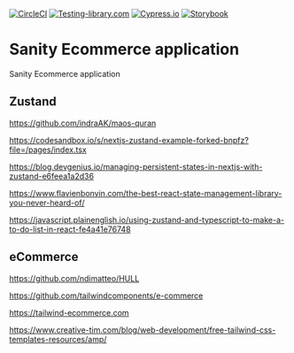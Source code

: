 [![CircleCI](https://circleci.com/gh/w3bdesign/sanity-ecommerce/tree/main.svg?style=svg)](https://circleci.com/gh/w3bdesign/sanity-ecommerce/tree/main)
[![Testing-library.com](https://img.shields.io/badge/tested%20with-React%20Testing%20Library-effe.svg)](https://testing-library.com)
[![Cypress.io](https://img.shields.io/badge/tested%20with-Cypress-04C38E.svg)](https://www.cypress.io)
[![Storybook](https://cdn.jsdelivr.net/gh/storybookjs/brand@main/badge/badge-storybook.svg)](https://github.com/w3bdesign/sanity-ecommerce)

# Sanity Ecommerce application

 Sanity Ecommerce application

## Zustand

<https://github.com/indraAK/maos-quran>

<https://codesandbox.io/s/nextjs-zustand-example-forked-bnpfz?file=/pages/index.tsx>

<https://blog.devgenius.io/managing-persistent-states-in-nextjs-with-zustand-e6feea1a2d36>

<https://www.flavienbonvin.com/the-best-react-state-management-library-you-never-heard-of/>

https://javascript.plainenglish.io/using-zustand-and-typescript-to-make-a-to-do-list-in-react-fe4a41e76748

## eCommerce

<https://github.com/ndimatteo/HULL>

https://github.com/tailwindcomponents/e-commerce

https://tailwind-ecommerce.com


https://www.creative-tim.com/blog/web-development/free-tailwind-css-templates-resources/amp/
